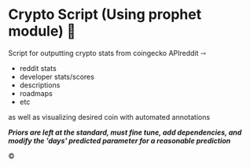 # Crypto Script (Using prophet module) 🧙


Script for outputting crypto stats from coingecko APIreddit ⇾
- reddit stats
- developer stats/scores
- descriptions
- roadmaps
- etc 
    
as well as visualizing desired coin with automated annotations


<i> <b>Priors are left at the standard, must fine tune, add dependencies, and modify the 'days' predicted parameter for a reasonable prediction </b></i>

©
